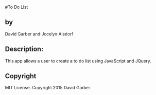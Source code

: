 #To Do List
<h2>by</h2>
David Garber and Jocelyn Alsdorf

<h2>Description:</h2>
This app allows a user to create a to do list using JavaScript and JQuery.

<h2>Copyright</h2>
 MIT License. Copyright 2015 David Garber
